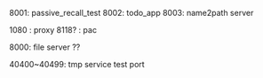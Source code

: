 8001: passive_recall_test
8002: todo_app
8003: name2path server

1080 : proxy
8118? : pac


8000: file server ??


40400~40499: tmp service test port